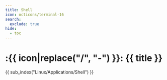 ```yaml
---
title: Shell
icon: octicons/terminal-16
search:
  exclude: true
hide:
  - toc
---
```


# :{{ icon|replace("/", "-") }}: {{ title }}

{{ sub_index("Linux/Applications/Shell") }}
